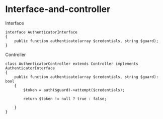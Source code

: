 # Interface-and-controller

Interface
```
interface AuthenticatorInterface
{
    public function authenticate(array $credentials, string $guard);
}

```

Controller 

```
class AuthenticatorController extends Controller implements AuthenticatorInterface
{
    public function authenticate(array $credentials, string $guard): bool
    {
        $token = auth($guard)->attempt($credentials);

        return $token != null ? true : false;

    }
}
```
